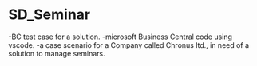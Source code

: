 # SD_Seminar
-BC test case for a solution.
-microsoft Business Central code using vscode.
-a case scenario for a Company called Chronus ltd., in need of a solution to manage seminars.
